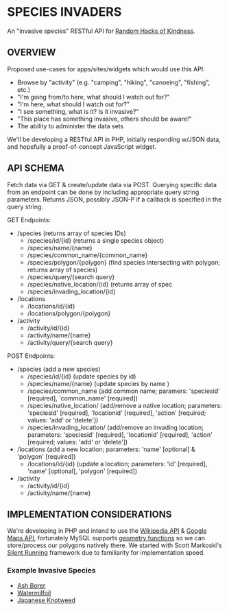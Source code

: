 SPECIES INVADERS
================

An "invasive species" RESTful API for [Random Hacks of Kindness](http://www.rhok.org/problems/invasive-species-identification).

OVERVIEW
--------

Proposed use-cases for apps/sites/widgets which would use this API:

- Browse by "activity" (e.g. "camping", "hiking", "canoeing", "fishing", etc.)
- "I'm going from/to here, what should I watch out for?"
- "I'm here, what should I watch out for?"
- "I see something, what is it? Is it invasive?"
- "This place has something invasive, others should be aware!"
- The ability to administer the data sets

We'll be developing a RESTful API in PHP, initially responding w/JSON data, and hopefully a proof-of-concept JavaScript widget.

API SCHEMA
----------

Fetch data via GET & create/update data via POST. Querying specific data from an endpoint can be done by including appropriate query string parameters. Returns JSON, possibly JSON-P if a callback is specified in the query string.

GET Endpoints:

- /species (returns array of species IDs)
  - /species/id/{id} (returns a single species object)
  - /species/name/{name}
  - /species/common_name/{common_name}
  - /species/polygon/{polygon} (find species intersecting with polygon; returns array of species)
  - /species/query/{search query}
  - /species/native_location/{id} (returns array of spec
  - /species/invading_location/{id}
- /locations
  - /locations/id/{id}
  - /locations/polygon/{polygon}
- /activity
  - /activity/id/{id}
  - /activity/name/{name}
  - /activity/query/{search query}

POST Endpoints:

- /species (add a new species)
  - /species/id/{id} (update species by id)
  - /species/name/{name} (update species by name )
  - /species/common_name (add common name; paramers: 'speciesid' [required], 'common_name' [required])
  - /species/native_location/ (add/remove a native location; parameters: 'speciesid' [required], 'locationid' [required], 'action' [required; values: 'add' or 'delete'])
  - /species/invading_location/ (add/remove an invading location; parameters: 'speciesid' [required], 'locationid' [required], 'action' [required; values: 'add' or 'delete'])
- /locations (add a new location; parameters: 'name' [optional] & 'polygon' [required])
  - /locations/id/{id} (update a location; parameters: 'id' [required], 'name' [optional], 'polygon' [required])
- /activity
  - /activity/id/{id}
  - /activity/name/{name}

IMPLEMENTATION CONSIDERATIONS
-----------------------------

We're developing in PHP and intend to use the [Wikipedia API](http://www.mediawiki.org/wiki/API) & [Google Maps API](https://developers.google.com/maps/documentation/), fortunately MySQL supports [geometry functions](http://dev.mysql.com/doc/refman/4.1/en/geometry-property-functions.html) so we can store/process our polygons natively there. We started with Scott Markoski's [Silent Running](https://github.com/smarkoski/sr-framework) framework due to familiarity for implementation speed.

### Example Invasive Species

* [Ash Borer](http://en.wikipedia.org/wiki/Ash_Borer)
* [Watermilfoil](http://en.wikipedia.org/wiki/Watermilfoil)
* [Japanese Knotweed](http://en.wikipedia.org/wiki/Japanese_knot_weed)
